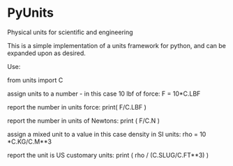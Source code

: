 # PyUnits
Physical units for scientific and engineering

This is a simple implementation of a units framework for python, and can be expanded upon as desired.

Use:

from units import C

assign units to a number - in this case 10 lbf of force:
F = 10*C.LBF

report the number in units force:
print( F/C.LBF )

report the number in units of Newtons:
print ( F/C.N )

assign a mixed unit to a value in this case density in SI units:
rho = 10 *C.KG/C.M**3

report the unit is US customary units:
print ( rho / (C.SLUG/C.FT**3) )
